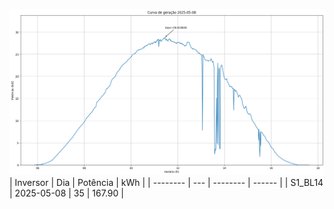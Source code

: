 ![My Image](08_05_2025-S1_BL14.png)
| Inversor | Dia | Potência | kWh    |
| -------- | --- | -------- | ------ |
| S1_BL14       | 2025-05-08  | 35       | 167.90 |